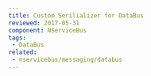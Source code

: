 ```yaml
---
title: Custom Serilializer for DataBus
reviewed: 2017-05-31
component: NServiceBus
tags:
 - DataBus
related:
 - nservicebus/messaging/databus
---
```


